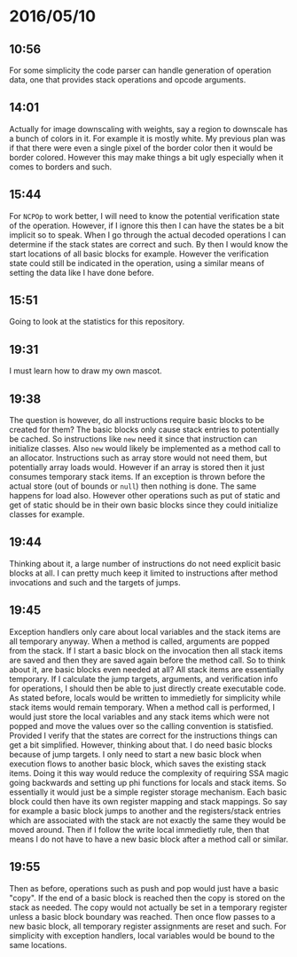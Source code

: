 # 2016/05/10

## 10:56

For some simplicity the code parser can handle generation of operation data,
one that provides stack operations and opcode arguments.

## 14:01

Actually for image downscaling with weights, say a region to downscale has a
bunch of colors in it. For example it is mostly white. My previous plan was if
that there were even a single pixel of the border color then it would be
border colored. However this may make things a bit ugly especially when it
comes to borders and such.

## 15:44

For `NCPOp` to work better, I will need to know the potential verification
state of the operation. However, if I ignore this then I can have the states
be a bit implicit so to speak. When I go through the actual decoded operations
I can determine if the stack states are correct and such. By then I would know
the start locations of all basic blocks for example. However the verification
state could still be indicated in the operation, using a similar means of
setting the data like I have done before.

## 15:51

Going to look at the statistics for this repository.

## 19:31

I must learn how to draw my own mascot.

## 19:38

The question is however, do all instructions require basic blocks to be
created for them? The basic blocks only cause stack entries to potentially be
cached. So instructions like `new` need it since that instruction can
initialize classes. Also `new` would likely be implemented as a method call to
an allocator. Instructions such as array store would not need them, but
potentially array loads would. However if an array is stored then it just
consumes temporary stack items. If an exception is thrown before the actual
store (out of bounds or `null`) then nothing is done. The same happens for load
also. However other operations such as put of static and get of static should
be in their own basic blocks since they could initialize classes for example.

## 19:44

Thinking about it, a large number of instructions do not need explicit basic
blocks at all. I can pretty much keep it limited to instructions after method
invocations and such and the targets of jumps.

## 19:45

Exception handlers only care about local variables and the stack items are
all temporary anyway. When a method is called, arguments are popped from the
stack. If I start a basic block on the invocation then all stack items are
saved and then they are saved again before the method call. So to think about
it, are basic blocks even needed at all? All stack items are essentially
temporary. If I calculate the jump targets, arguments, and verification info
for operations, I should then be able to just directly create executable code.
As stated before, locals would be written to immedietly for simplicity while
stack items would remain temporary. When a method call is performed, I would
just store the local variables and any stack items which were not popped and
move the values over so the calling convention is statisfied. Provided I
verify that the states are correct for the instructions things can get a bit
simplified. However, thinking about that. I do need basic blocks because of
jump targets. I only need to start a new basic block when execution flows to
another basic block, which saves the existing stack items. Doing it this way
would reduce the complexity of requiring SSA magic going backwards and setting
up phi functions for locals and stack items. So essentially it would just be a
simple register storage mechanism. Each basic block could then have its own
register mapping and stack mappings. So say for example a basic block jumps to
another and the registers/stack entries which are associated with the stack
are not exactly the same they would be moved around. Then if I follow the
write local immedietly rule, then that means I do not have to have a new basic
block after a method call or similar.

## 19:55

Then as before, operations such as push and pop would just have a basic "copy".
If the end of a basic block is reached then the copy is stored on the stack as
needed. The copy would not actually be set in a temporary register unless a
basic block boundary was reached. Then once flow passes to a new basic block,
all temporary register assignments are reset and such. For simplicity with
exception handlers, local variables would be bound to the same locations.


